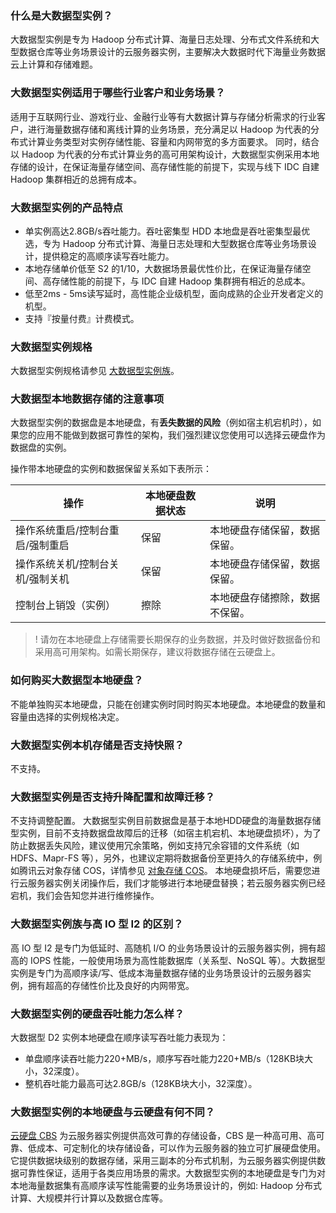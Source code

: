 
### 什么是大数据型实例？
大数据型实例是专为 Hadoop 分布式计算、海量日志处理、分布式文件系统和大型数据仓库等业务场景设计的云服务器实例，主要解决大数据时代下海量业务数据云上计算和存储难题。

### 大数据型实例适用于哪些行业客户和业务场景？
适用于互联网行业、游戏行业、金融行业等有大数据计算与存储分析需求的行业客户，进行海量数据存储和离线计算的业务场景，充分满足以 Hadoop 为代表的分布式计算业务类型对实例存储性能、容量和内网带宽的多方面要求。
同时，结合以 Hadoop 为代表的分布式计算业务的高可用架构设计，大数据型实例采用本地存储的设计，在保证海量存储空间、高存储性能的前提下，实现与线下 IDC 自建 Hadoop 集群相近的总拥有成本。

### 大数据型实例的产品特点
* 单实例高达2.8GB/s吞吐能力。吞吐密集型 HDD 本地盘是吞吐密集型最优选，专为 Hadoop 分布式计算、海量日志处理和大型数据仓库等业务场景设计，提供稳定的高顺序读写吞吐能力。
* 本地存储单价低至 S2 的1/10，大数据场景最优性价比，在保证海量存储空间、高存储性能的前提下，与 IDC 自建 Hadoop 集群拥有相近的总成本。
* 低至2ms - 5ms读写延时，高性能企业级机型，面向成熟的企业开发者定义的机型。
* 支持『按量付费』计费模式。

### 大数据型实例规格
大数据型实例规格请参见 [大数据型实例族](https://intl.cloud.tencent.com/document/product/213/11518#D)。

### 大数据型本地数据存储的注意事项

大数据型实例的数据盘是本地硬盘，有**丢失数据的风险**（例如宿主机宕机时），如果您的应用不能做到数据可靠性的架构，我们强烈建议您使用可以选择云硬盘作为数据盘的实例。

操作带本地硬盘的实例和数据保留关系如下表所示：

|操作 |本地硬盘数据状态 |说明|
|------|-----|-----|
| 操作系统重启/控制台重启/强制重启  | 保留 | 本地硬盘存储保留，数据保留。 |
| 操作系统关机/控制台关机/强制关机 | 保留 | 本地硬盘存储保留，数据保留。 |
| 控制台上销毁（实例） | 擦除 | 本地硬盘存储擦除，数据不保留。 |

>! 请勿在本地硬盘上存储需要长期保存的业务数据，并及时做好数据备份和采用高可用架构。如需长期保存，建议将数据存储在云硬盘上。

### 如何购买大数据型本地硬盘？
不能单独购买本地硬盘，只能在创建实例时同时购买本地硬盘。本地硬盘的数量和容量由选择的实例规格决定。

### 大数据型实例本机存储是否支持快照？
不支持。

### 大数据型实例是否支持升降配置和故障迁移？

不支持调整配置。
大数据型实例目前数据盘是基于本地HDD硬盘的海量数据存储型实例，目前不支持数据盘故障后的迁移（如宿主机宕机、本地硬盘损坏），为了防止数据丢失风险，建议使用冗余策略，例如支持冗余容错的文件系统（如 HDFS、Mapr-FS 等），另外，也建议定期将数据备份至更持久的存储系统中，例如腾讯云对象存储 COS，详情参见 [对象存储 COS](https://intl.cloud.tencent.com/document/product/436)。
本地硬盘损坏后，需要您进行云服务器实例关闭操作后，我们才能够进行本地硬盘替换；若云服务器实例已经宕机，我们会告知您并进行维修操作。

### 大数据型实例族与高 IO 型 I2 的区别？

高 IO 型 I2 是专门为低延时、高随机 I/O 的业务场景设计的云服务器实例，拥有超高的 IOPS 性能，一般使用场景为高性能数据库（关系型、NoSQL 等）。大数据型实例是专门为高顺序读/写、低成本海量数据存储的业务场景设计的云服务器实例，拥有超高的存储性价比及良好的内网带宽。

### 大数据型实例的硬盘吞吐能力怎么样？

大数据型 D2 实例本地硬盘在顺序读写吞吐能力表现为：
* 单盘顺序读吞吐能力220+MB/s，顺序写吞吐能力220+MB/s（128KB块大小，32深度）。
* 整机吞吐能力最高可达2.8GB/s（128KB块大小，32深度）。

### 大数据型实例的本地硬盘与云硬盘有何不同？

[云硬盘 CBS](https://intl.cloud.tencent.com/document/product/362) 为云服务器实例提供高效可靠的存储设备，CBS 是一种高可用、高可靠、低成本、可定制化的块存储设备，可以作为云服务器的独立可扩展硬盘使用。它提供数据块级别的数据存储，采用三副本的分布式机制，为云服务器实例提供数据可靠性保证，适用于各类应用场景的需求。大数据型实例的本地硬盘是专门为对本地海量数据集有高顺序读写性能需要的业务场景设计的，例如: Hadoop 分布式计算、大规模并行计算以及数据仓库等。
